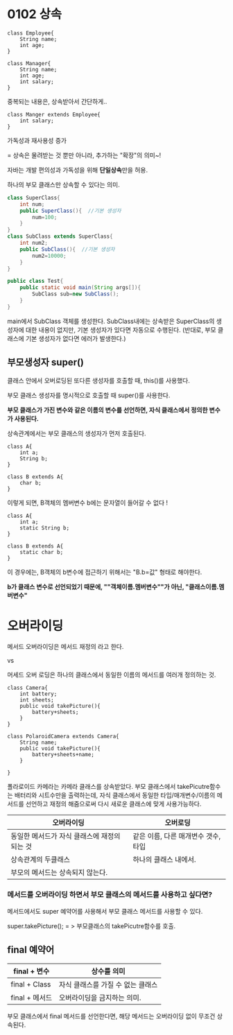 # 0102 상속

```
class Employee{
	String name;
	int age;
}

class Manager{
	String name;
	int age;
	int salary;
}
```

중복되는 내용은, 상속받아서 간단하게..

```
class Manger extends Employee{
	int salary;
}
```

가독성과 재사용성 증가



= 상속은 물려받는 것 뿐만 아니라, 추가하는 "확장"의  의미~!



자바는 개발 편의성과 가독성을 위해 **단일상속**만을 허용.

하나의 부모 클래스만 상속할 수 있다는 의미.



```java
class SuperClass{
	int num;
	public SuperClass(){  //기본 생성자
		num=100;
	}
}
class SubClass extends SuperClass{
	int num2;
	public SubClass(){  //기본 생성자
		num2=10000;
	}
}

public class Test{
	public static void main(String args[]){
		SubClass sub=new SubClass();
	}
}

```

main에서 SubClass 객체를 생성한다.  SubClass내에는 상속받은 SuperClass의 생성자에 대한 내용이 없지만,  기본 생성자가 있다면 자동으로 수행된다. (반대로, 부모 클래스에 기본 생성자가 없다면 에러가 발생한다.)



## 부모생성자 super()

클래스 안에서 오버로딩된 또다른 생성자를 호출할 때, this()를 사용했다.

부모 클래스 생성자를 명시적으로 호출할 때 super()를 사용한다.

**부모 클래스가 가진 변수와 같은 이름의 변수를 선언하면, 자식 클래스에서 정의한 변수가 사용된다.**

상속관계에서는 부모 클래스의 생성자가 먼저 호출된다.



```
class A{
	int a;
	String b;
}

class B extends A{
	char b;
}
```

이렇게 되면, B객체의 멤버변수 b에는 문자열이 들어갈 수 없다 !



```
class A{
	int a;
	static String b;
}

class B extends A{
	static char b;
}
```

이 경우에는, B객체의 b변수에 접근하기 위해서는 "B.b=값" 형태로 해야한다.

**b가 클래스 변수로 선언되었기 때문에, ""객체이름.멤버변수""가 아닌, "클래스이름.멤버변수"**



# 오버라이딩

메서드 오버라이딩은 메서드 재정의 라고 한다.

vs

머세드 오버 로딩은 하나의 클래스에서 동일한 이름의 메서드를 여러개 정의하는 것.

```
class Camera{
	int battery;
	int sheets;
	public void takePicture(){
		battery+sheets;
	}
}

class PolaroidCamera extends Camera{
	String name;
    public void takePicture(){
    	battery+sheets+name;
    }

}
```

폴라로이드 카메라는 카메라 클래스를 상속받았다. 부모 클래스에서 takePicutre함수는 배터리와 시트수만을 출력하는데, 자식 클래스에서 동일한 타입/매개변수/이름의 메서드를 선언하고 재정의 해줌으로써 다시 새로운 클래스에 맞게 사용가능하다.



| 오버라이딩                                   | 오버로딩                            |
| -------------------------------------------- | ----------------------------------- |
| 동일한 메서드가 자식 클래스에 재정의 되는 것 | 같은 이름, 다른 매개변수 갯수, 타입 |
| 상속관계의 두클래스                          | 하나의 클래스 내에서.               |
| 부모의 메서드는 상속되지 않는다.             |                                     |



### 메서드를 오버라이딩 하면서 부모 클래스의 메서드를 사용하고 싶다면?

메서드에서도 super 예약어를 사용해서 부모 클래스 메서드를 사용할 수 있다.

super.takePicture(); = > 부모클래스의 takePicutre함수를 호출.



## final 예약어



| final + 변수   | 상수를 의미                       |
| -------------- | --------------------------------- |
| final + Class  | 자식 클래스를 가질 수 없는 클래스 |
| final + 메서드 | 오버라이딩을 금지하는 의미.       |

 부모 클래스에서 final 메서드를 선언한다면, 해당 메서드는 오버라이딩 없이 무조건 상속된다.

